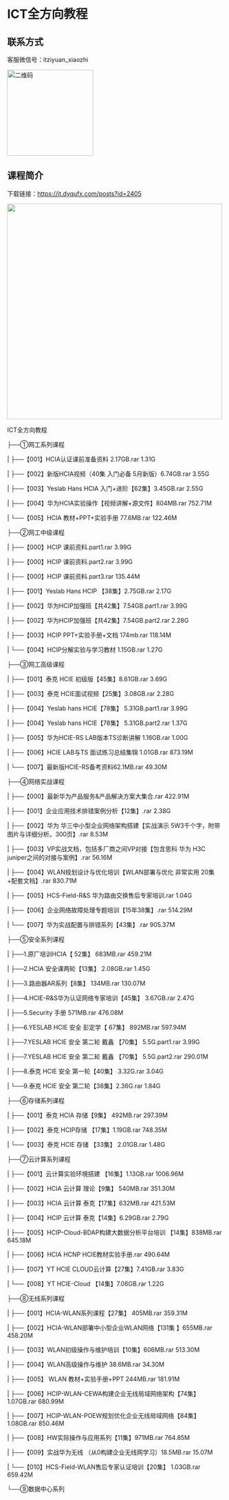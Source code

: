 # ICT全方向教程

## 联系方式

客服微信号：itziyuan_xiaozhi

<img src="https://ziyuanyun.oss-cn-guangzhou.aliyuncs.com/common/20240614073449/666b82192834a.jpg" width="200" height="200" alt="二维码">

## 课程简介

下载链接：https://it.dyqufx.com/posts?id=2405

<img src="https://ziyuanyun.oss-cn-guangzhou.aliyuncs.com/yun/20240515183937/664490e97aa2d.jpg" width="500" alt="">

  

 ICT全方向教程

 ├──①网工系列课程

 | ├──【001】HCIA认证课前准备资料 2.17GB.rar 1.31G

 | ├──【002】新版HCIA视频（40集 入门必备 5月新版）6.74GB.rar 3.55G

 | ├──【003】Yeslab Hans HCIA 入门+进阶【62集】3.45GB.rar 2.55G

 | ├──【004】华为HCIA实验操作【视频讲解+源文件】804MB.rar 752.71M

 | └──【005】HCIA 教材+PPT+实验手册 77.6MB.rar 122.46M

 ├──②网工中级课程

 | ├──【000】HCIP 课前资料.part1.rar 3.99G

 | ├──【000】HCIP 课前资料.part2.rar 3.99G

 | ├──【000】HCIP 课前资料.part3.rar 135.44M

 | ├──【001】Yeslab Hans HCIP 【38集】2.75GB.rar 2.17G

 | ├──【002】华为HCIP加强班【共42集】7.54GB.part1.rar 3.99G

 | ├──【002】华为HCIP加强班【共42集】7.54GB.part2.rar 2.28G

 | ├──【003】HCIP PPT+实验手册+文档 174mb.rar 118.14M

 | └──【004】HCIP分解实验与学习教材 1.15GB.rar 1.27G

 ├──③网工高级课程

 | ├──【001】泰克 HCIE 初级版【45集】8.61GB.rar 3.69G

 | ├──【003】泰克 HCIE面试视频【25集】3.08GB.rar 2.28G

 | ├──【004】Yeslab hans HCIE【78集】 5.31GB.part1.rar 3.99G

 | ├──【004】Yeslab hans HCIE【78集】 5.31GB.part2.rar 1.37G

 | ├──【005】华为HCIE-RS LAB版本TS诊断讲解 1.16GB.rar 1.00G

 | ├──【006】HCIE LAB与TS 面试练习总结集锦 1.01GB.rar 873.19M

 | └──【007】最新版HCIE-RS备考资料62.1MB.rar 49.30M

 ├──④网络实战课程

 | ├──【000】最新华为产品服务&amp;产品解决方案大集合.rar 422.91M

 | ├──【001】企业应用技术排错案例分析【12集】.rar 2.38G

 | ├──【002】华为 华三中小型企业网络架构搭建【实战演示 5W3千个字，附带图片与详细分析。300页】.rar 8.53M

 | ├──【003】VP实战文档，包括多厂商之间VP对接【包含思科 华为 H3C juniper之间的对接与案例】.rar 56.16M

 | ├──【004】WLAN规划设计与优化培训【WLAN部署与优化 非常实用 20集+配套文档】.rar 830.71M

 | ├──【005】HCS-Field-R&amp;S 华为路由交换售后专家培训.rar 1.04G

 | ├──【006】企业网络故障处理专题培训【15年38集】.rar 514.29M

 | └──【007】华为实战配置与排错系列【43集】.rar 905.37M

 ├──⑤安全系列课程

 | ├──1.原厂培训HCIA【 52集】 683MB.rar 459.21M

 | ├──2.HCIA 安全课两轮【13集】 2.08GB.rar 1.45G

 | ├──3.路由器AR系列【8集】 134MB.rar 130.07M

 | ├──4.HCIE-R&amp;S华为认证网络专家培训【45集】 3.67GB.rar 2.47G

 | ├──5.Security 手册 571MB.rar 476.08M

 | ├──6.YESLAB HCIE 安全 彭定学【 67集】 892MB.rar 597.94M

 | ├──7.YESLAB HCIE 安全 第二轮 戴鑫 【70集】 5.5G.part1.rar 3.99G

 | ├──7.YESLAB HCIE 安全 第二轮 戴鑫 【70集】 5.5G.part2.rar 290.01M

 | ├──8.泰克 HCIE 安全 第一轮【40集】 3.32G.rar 3.04G

 | └──9.泰克 HCIE 安全 第二轮【38集】2.36G.rar 1.84G

 ├──⑥存储系列课程

 | ├──【001】泰克 HCIA 存储【9集】 492MB.rar 297.39M

 | ├──【002】泰克 HCIP存储 【17集】1.19GB.rar 748.35M

 | └──【003】泰克 HCIE 存储 【33集】 2.01GB.rar 1.48G

 ├──⑦云计算系列课程

 | ├──【001】云计算实验环境搭建 【16集】1.13GB.rar 1006.96M

 | ├──【002】HCIA 云计算 理论【9集】 540MB.rar 351.30M

 | ├──【003】HCIA 云计算 泰克【17集】632MB.rar 421.53M

 | ├──【004】HCIP 云计算 泰克【14集】6.29GB.rar 2.79G

 | ├──【005】HCIP-Cloud-BDAP构建大数据分析平台培训 【14集】838MB.rar 645.18M

 | ├──【006】HCIA HCNP HCIE教材实验手册.rar 490.64M

 | ├──【007】YT HCIE CLOUD云计算【27集】7.41GB.rar 3.83G

 | └──【008】YT HCIE-Cloud 【14集】7.06GB.rar 1.22G

 ├──⑧无线系列课程

 | ├──【001】HCIA-WLAN系列课程【27集】 405MB.rar 359.31M

 | ├──【002】HCIA-WLAN部署中小型企业WLAN网络【131集 】655MB.rar 458.20M

 | ├──【003】WLAN初级操作与维护培训【10集】606MB.rar 513.30M

 | ├──【004】WLAN高级操作与维护 38.6MB.rar 34.30M

 | ├──【005】 WLAN 教材+实验手册+PPT 244MB.rar 181.91M

 | ├──【006】HCIP-WLAN-CEWA构建企业无线局域网络架构【74集】1.07GB.rar 680.99M

 | ├──【007】HCIP-WLAN-POEW规划优化企业无线局域网络【84集】1.08GB.rar 850.46M

 | ├──【008】HW实际操作与应用系列【11集】971MB.rar 764.85M

 | ├──【009】实战华为无线 （从0构建企业无线网学习）18.5MB.rar 15.07M

 | └──【010】HCS-Field-WLAN售后专家认证培训【20集】 1.03GB.rar 659.42M

 └──⑨数据中心系列

  